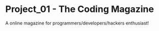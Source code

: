 # Project_01 - The Coding Magazine

A online magazine for programmers/developers/hackers enthusiast!
